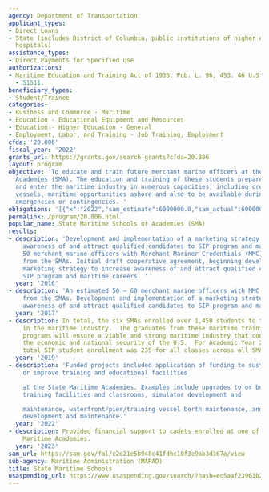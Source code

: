 ```yaml
---
agency: Department of Transportation
applicant_types:
- Direct Loans
- State (includes District of Columbia, public institutions of higher education and
  hospitals)
assistance_types:
- Direct Payments for Specified Use
authorizations:
- Maritime Education and Training Act of 1936. Pub. L. 96, 453. 46 U.S.C. &sect; 51501
  - 51511.
beneficiary_types:
- Student/Trainee
categories:
- Business and Commerce - Maritime
- Education - Educational Equipment and Resources
- Education - Higher Education - General
- Employment, Labor, and Training - Job Training, Employment
cfda: '20.806'
fiscal_year: '2022'
grants_url: https://grants.gov/search-grants?cfda=20.806
layout: program
objective: 'To educate and train future merchant marine officers at the State Maritime
  Academies (SMA). The education and training of these students prepares them to graduate
  and enter the maritime industry in numerous capacities, including crewing merchant
  vessels, maritime opportunities ashore and also to be available during national
  emergencies or contingencies. '
obligations: '[{"x":"2022","sam_estimate":6000000.0,"sam_actual":6000000.0,"usa_spending_actual":1206216.0},{"x":"2023","sam_estimate":6000000.0,"sam_actual":0.0,"usa_spending_actual":552253.21},{"x":"2024","sam_estimate":6000000.0,"sam_actual":0.0,"usa_spending_actual":159594.1}]'
permalink: /program/20.806.html
popular_name: State Maritime Schools or Academies (SMA)
results:
- description: 'Development and implementation of a marketing strategy to increase
    awareness of and attract qualified candidates to SIP program and maritime careers.   Approximately
    50 merchant marine officers with Merchant Mariner Credentials (MMC) graduated
    from the SMAs. Initial draft cooperative agreement, beginning development of a
    marketing strategy to increase awareness of and attract qualified candidates to
    SIP program and maritime careers. '
  year: '2016'
- description: 'An estimated 50 – 60 merchant marine officers with MMC will graduate
    from the SMAs. Development and implementation of a marketing strategy to increase
    awareness of and attract qualified candidates to SIP program and maritime careers. '
  year: '2017'
- description: In total, the six SMAs enrolled over 1,450 students to train for service
    in the maritime industry.  The graduates from these maritime training and education
    programs will ensure a viable and strong maritime industry that contributes to
    the economic and national security of the U.S.  For Academic Year 2018-19, the
    total SIP student enrollment was 235 for all classes across all SMAs.
  year: '2019'
- description: 'Funded projects included application of funding to sustain, maintain
    or improve training and educational facilities

    at the State Maritime Academies. Examples include upgrades to or building new
    training facilities and classrooms, simulator development and

    maintenance, waterfront/pier/training vessel berth maintenance, and infrastructure
    development and maintenance.'
  year: '2022'
- description: Provided financial support to cadets enrolled at one of the six State
    Maritime Academies.
  year: '2023'
sam_url: https://sam.gov/fal/c2e21e5b948c41fdbc10f3c9ab3d367a/view
sub-agency: Maritime Administration (MARAD)
title: State Maritime Schools
usaspending_url: https://www.usaspending.gov/search/?hash=ec5aaf23961b24337ebc9bd24312d9c2
---
```

